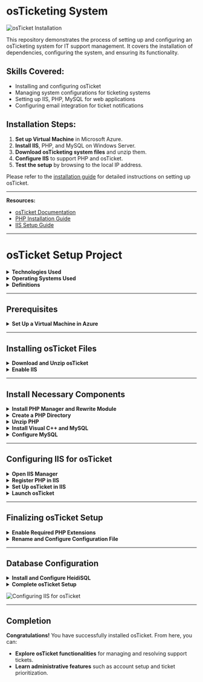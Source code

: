 # osTicketing System


![osTicket Installation](https://i.ytimg.com/vi/Olh1z-RNEhQ/maxresdefault.jpg)

This repository demonstrates the process of setting up and configuring an osTicketing system for IT support management. It covers the installation of dependencies, configuring the system, and ensuring its functionality.

## Skills Covered:
- Installing and configuring osTicket
- Managing system configurations for ticketing systems
- Setting up IIS, PHP, MySQL for web applications
- Configuring email integration for ticket notifications

## Installation Steps:
1. **Set up Virtual Machine** in Microsoft Azure.
2. **Install IIS**, PHP, and MySQL on Windows Server.
3. **Download osTicketing system files** and unzip them.
4. **Configure IIS** to support PHP and osTicket.
5. **Test the setup** by browsing to the local IP address.

Please refer to the [installation guide](docs/installation-guide.md) for detailed instructions on setting up osTicket.

---
**Resources:**
- [osTicket Documentation](https://osticket.com/docs/)
- [PHP Installation Guide](https://www.php.net/manual/en/install.php)
- [IIS Setup Guide](https://docs.microsoft.com/en-us/iis/install/)


---

# osTicket Setup Project


<details>
<summary><strong>Technologies Used</strong></summary>

- **Microsoft Azure**
- **Remote Desktop**
- **Internet Information Services (IIS)**

</details>

<details>
<summary><strong>Operating Systems Used</strong></summary>

- **Windows 10**
- **Windows Server 2022**

</details>

<details>
<summary><strong>Definitions</strong></summary>

- **Localhost**: The loopback address (127.0.0.1), used for testing web applications, network configurations, and blocking malicious sites.
- **Internet Information Services (IIS)**: A web server application that supports various protocols (HTTP, HTTPS, FTP, etc.) and enables site management, application hosting, and performance monitoring.

</details>

---

## Prerequisites

<details>
<summary><strong>Set Up a Virtual Machine in Azure</strong></summary>

1. Log in to **Microsoft Azure**.
2. Go to **Virtual Machine** > **Create**.
3. Select **Zone 3** and choose **Windows 10** as the OS.
4. Set up a **username** and **password**, then click **Create**.
5. Copy the IP address of the VM and connect via **Remote Desktop**.
6. Log in using the specified username and password.
7. Open a browser within the VM to access the lab files needed for osTicket.

</details>

---

## Installing osTicket Files

<details>
<summary><strong>Download and Unzip osTicket</strong></summary>

1. Download the osTicket installation files and unzip them on the virtual machine.

</details>

<details>
<summary><strong>Enable IIS</strong></summary>

1. Open **Control Panel** > **Programs** > **Turn Windows features on or off**.
2. Select **World Wide Web Services** > **Application Development Features** > enable **CGI**.
3. Test the setup by entering **127.0.0.1** in the browser. A blue screen should confirm that IIS is running. If not, repeat the previous steps.

</details>

---

## Install Necessary Components

<details>
<summary><strong>Install PHP Manager and Rewrite Module</strong></summary>

1. Download and install **PHP Manager** and **Rewrite Module**.

</details>

<details>
<summary><strong>Create a PHP Directory</strong></summary>

1. Open **File Explorer** and create a new folder at **C:\PHP**.

</details>

<details>
<summary><strong>Unzip PHP</strong></summary>

1. Download PHP 7.3.8 and unzip the files into the **C:\PHP** directory.

</details>

<details>
<summary><strong>Install Visual C++ and MySQL</strong></summary>

1. Download and install **Visual C++**.
2. Download and install **MySQL**.

</details>

<details>
<summary><strong>Configure MySQL</strong></summary>

1. During installation, select **Typical Setup**.
2. Launch the MySQL configuration wizard, choose **Standard Configuration**.
3. Set up a **username** and **password** for MySQL access.

</details>

---

## Configuring IIS for osTicket

<details>
<summary><strong>Open IIS Manager</strong></summary>

1. Open **IIS Manager** with Administrator privileges.

</details>

<details>
<summary><strong>Register PHP in IIS</strong></summary>

1. Click on **PHP Manager** in IIS.
2. Select **Register new PHP version** and navigate to **php-cgi.exe** in **C:\PHP**.
3. Reload IIS.

</details>

<details>
<summary><strong>Set Up osTicket in IIS</strong></summary>

1. Unzip the osTicket files.
2. Move the **uploads** folder to **C:\inetpub\wwwroot** and rename it to **osTicket**.

</details>

<details>
<summary><strong>Launch osTicket</strong></summary>

1. Reload IIS.
2. In **IIS Manager**, right-click on **Default Web Site** > **Browse *:80**.
3. osTicket should now open in the browser. If not, check the previous steps for any issues.

</details>

---

## Finalizing osTicket Setup

<details>
<summary><strong>Enable Required PHP Extensions</strong></summary>

1. Enable the following PHP extensions:
   - **php_imap.dll**
   - **php_intl.dll**
   - **php_opcache.dll**
2. Refresh the osTicket setup page. All extension requirements should show green checks.
   
![Install Necessary Components for osTicket](https://www.atlantic.net/wp-content/uploads/2021/12/p1-7.png)

</details>
<details>

<summary><strong>Rename and Configure Configuration File</strong></summary>

1. Rename **ost-sampleconfig.php** in the osTicket folder to **ost-config.php**.
2. Right-click **ost-config.php**, go to **Properties** > **Security**, and allow **full access for Everyone**.

</details>

---

## Database Configuration

<details>
<summary><strong>Install and Configure HeidiSQL</strong></summary>

1. Download and install **HeidiSQL** from the osTicket installation files.
2. Open HeidiSQL and create a new session.
3. Log in using the MySQL username and password created earlier.
4. Connect to the session and create a database named **osTicket**.

</details>

<details>
<summary><strong>Complete osTicket Setup</strong></summary>

1. In the osTicket browser setup page, input the database information from HeidiSQL.
2. Fill out other required fields, like **Admin Username**, **Password**, and **Email**.
3. Click **Continue** to complete the setup.


</details>


![Configuring IIS for osTicket](https://osticketawesome.com/wp-content/uploads/2020/09/web-installer-directory4.gif)

---

## Completion

**Congratulations!** You have successfully installed osTicket. From here, you can:
- **Explore osTicket functionalities** for managing and resolving support tickets.
- **Learn administrative features** such as account setup and ticket prioritization.
